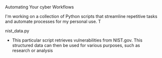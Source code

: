 Automating Your cyber Workflows

I'm working on a collection of Python scripts that streamline repetitive tasks and automate processes for my personal use. T

nist_data.py
- This particular script retrieves vulnerabilities from NIST.gov. This structured data can then be used for various purposes, such as research or analysis 


